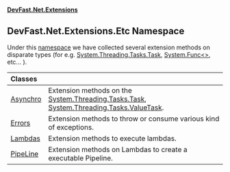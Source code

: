 #### [DevFast.Net.Extensions](index.md 'index')

## DevFast.Net.Extensions.Etc Namespace

Under this [namespace](https://docs.microsoft.com/en-us/dotnet/csharp/language-reference/keywords/namespace 'https://docs.microsoft.com/en-us/dotnet/csharp/language-reference/keywords/namespace') we have collected several extension methods on disparate types (for e.g. [System.Threading.Tasks.Task](https://docs.microsoft.com/en-us/dotnet/api/System.Threading.Tasks.Task 'System.Threading.Tasks.Task'), [System.Func&lt;&gt;](https://docs.microsoft.com/en-us/dotnet/api/System.Func-1 'System.Func`1'), etc... ).

| Classes | |
| :--- | :--- |
| [Asynchro](DevFast.Net.Extensions.Etc.Asynchro.md 'DevFast.Net.Extensions.Etc.Asynchro') | Extension methods on the [System.Threading.Tasks.Task](https://docs.microsoft.com/en-us/dotnet/api/System.Threading.Tasks.Task 'System.Threading.Tasks.Task'), [System.Threading.Tasks.ValueTask](https://docs.microsoft.com/en-us/dotnet/api/System.Threading.Tasks.ValueTask 'System.Threading.Tasks.ValueTask'). |
| [Errors](DevFast.Net.Extensions.Etc.Errors.md 'DevFast.Net.Extensions.Etc.Errors') | Extension methods to throw or consume various kind of exceptions. |
| [Lambdas](DevFast.Net.Extensions.Etc.Lambdas.md 'DevFast.Net.Extensions.Etc.Lambdas') | Extension methods to execute lambdas. |
| [PipeLine](DevFast.Net.Extensions.Etc.PipeLine.md 'DevFast.Net.Extensions.Etc.PipeLine') | Extension methods on Lambdas to create a executable Pipeline. |

